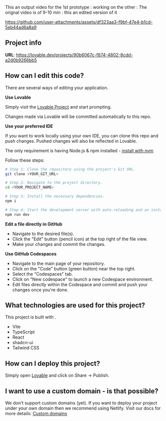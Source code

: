This an output video for the 1st prototype : working on the other :
The orignal video is of 9-10 min : this an edited version of it


https://github.com/user-attachments/assets/df323aa3-f9bf-47e4-b1cd-5eb44ad6a8a9


## Project info

**URL**: https://lovable.dev/projects/90b6067c-f874-4802-8cdd-a2d0b9266bb5

## How can I edit this code?

There are several ways of editing your application.

**Use Lovable**

Simply visit the [Lovable Project](https://lovable.dev/projects/90b6067c-f874-4802-8cdd-a2d0b9266bb5) and start prompting.

Changes made via Lovable will be committed automatically to this repo.

**Use your preferred IDE**

If you want to work locally using your own IDE, you can clone this repo and push changes. Pushed changes will also be reflected in Lovable.

The only requirement is having Node.js & npm installed - [install with nvm](https://github.com/nvm-sh/nvm#installing-and-updating)

Follow these steps:

```sh
# Step 1: Clone the repository using the project's Git URL.
git clone <YOUR_GIT_URL>

# Step 2: Navigate to the project directory.
cd <YOUR_PROJECT_NAME>

# Step 3: Install the necessary dependencies.
npm i

# Step 4: Start the development server with auto-reloading and an instant preview.
npm run dev
```

**Edit a file directly in GitHub**

- Navigate to the desired file(s).
- Click the "Edit" button (pencil icon) at the top right of the file view.
- Make your changes and commit the changes.

**Use GitHub Codespaces**

- Navigate to the main page of your repository.
- Click on the "Code" button (green button) near the top right.
- Select the "Codespaces" tab.
- Click on "New codespace" to launch a new Codespace environment.
- Edit files directly within the Codespace and commit and push your changes once you're done.

## What technologies are used for this project?

This project is built with .

- Vite
- TypeScript
- React
- shadcn-ui
- Tailwind CSS

## How can I deploy this project?

Simply open [Lovable](https://lovable.dev/projects/90b6067c-f874-4802-8cdd-a2d0b9266bb5) and click on Share -> Publish.

## I want to use a custom domain - is that possible?

We don't support custom domains (yet). If you want to deploy your project under your own domain then we recommend using Netlify. Visit our docs for more details: [Custom domains](https://docs.lovable.dev/tips-tricks/custom-domain/)
